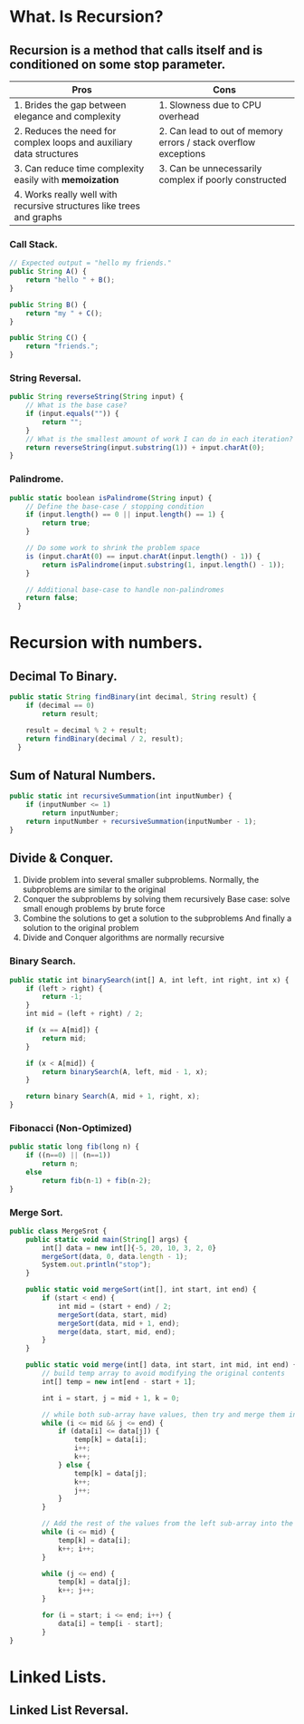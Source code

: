 # What. Is Recursion?
## Recursion is a **method** that **calls itself** and is conditioned on some **stop parameter**.

| Pros | Cons |
| -------- | -------- |
| 1. Brides the gap between elegance and complexity | 1. Slowness due to CPU overhead|
|2. Reduces the need for complex loops and auxiliary data structures|2. Can lead to out of memory errors / stack overflow exceptions|
|3. Can reduce time complexity easily with **memoization**|3. Can be unnecessarily complex if poorly constructed|
|4. Works really well with recursive structures like trees and graphs||

### Call Stack.

```javascript
// Expected output = "hello my friends."
public String A() {
    return "hello " + B();
}

public String B() {
    return "my " + C();
}

public String C() {
    return "friends.";
}
```

### String Reversal.

```javascript
public String reverseString(String input) {
    // What is the base case?
    if (input.equals("")) {
        return "";
    }
    // What is the smallest amount of work I can do in each iteration?
    return reverseString(input.substring(1)) + input.charAt(0);
}
```

### Palindrome.

```javascript
public static boolean isPalindrome(String input) {
    // Define the base-case / stopping condition
    if (input.length() == 0 || input.length() == 1) {
        return true;
    }

    // Do some work to shrink the problem space
    is (input.charAt(0) == input.charAt(input.length() - 1)) {
        return isPalindrome(input.substring(1, input.length() - 1));
    }

    // Additional base-case to handle non-palindromes
    return false;
  }
```

# Recursion with numbers.

## Decimal To Binary.

```javascript
public static String findBinary(int decimal, String result) {
    if (decimal == 0)
        return result;

    result = decimal % 2 + result;
    return findBinary(decimal / 2, result);
  }
```

## Sum of Natural Numbers.

```javascript
public static int recursiveSummation(int inputNumber) {
    if (inputNumber <= 1)
        return inputNumber;
    return inputNumber + recursiveSummation(inputNumber - 1);
}
```

## Divide & Conquer.

1. Divide problem into several smaller subproblems.                                Normally, the subproblems are similar to the original
2. Conquer the subproblems by solving them recursively                             Base case: solve small enough problems by brute force
3. Combine the solutions to get a solution to the subproblems                      And finally a solution to the original problem
4. Divide and Conquer algorithms are normally recursive

### Binary Search.

```javascript
public static int binarySearch(int[] A, int left, int right, int x) {
    if (left > right) {
        return -1;
    }
    int mid = (left + right) / 2;

    if (x == A[mid]) {
        return mid;
    }

    if (x < A[mid]) {
        return binarySearch(A, left, mid - 1, x);
    }

    return binary Search(A, mid + 1, right, x);
}
```

### Fibonacci (Non-Optimized)

```javascript
public static long fib(long n) {
    if ((n==0) || (n==1))
        return n;
    else
        return fib(n-1) + fib(n-2);
}
```

### Merge Sort.

```javascript
public class MergeSrot {
    public static void main(String[] args) {
        int[] data = new int[]{-5, 20, 10, 3, 2, 0}
        mergeSort(data, 0, data.length - 1);
        System.out.println("stop");
    }

    public static void mergeSort(int[], int start, int end) {
        if (start < end) {
            int mid = (start + end) / 2;
            mergeSort(data, start, mid)
            mergeSort(data, mid + 1, end);
            merge(data, start, mid, end);
        }
    }

    public static void merge(int[] data, int start, int mid, int end) {
        // build temp array to avoid modifying the original contents
        int[] temp = new int[end - start + 1];

        int i = start, j = mid + 1, k = 0;

        // while both sub-array have values, then try and merge them in sorted order
        while (i <= mid && j <= end) {
            if (data[i] <= data[j]) {
                temp[k] = data[i];
                i++;
                k++;
            } else {
                temp[k] = data[j];
                k++;
                j++;
            }
        }

        // Add the rest of the values from the left sub-array into the result
        while (i <= mid) {
            temp[k] = data[i];
            k++; i++;
        }

        while (j <= end) {
            temp[k] = data[j];
            k++; j++;
        }

        for (i = start; i <= end; i++) {
            data[i] = temp[i - start];
        }     
}
```
# Linked Lists.

## Linked List Reversal.
